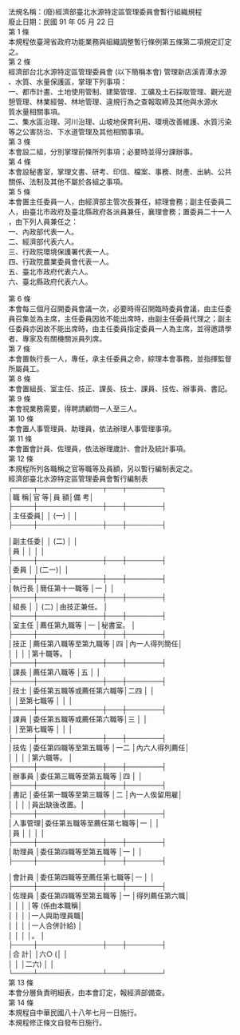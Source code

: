 法規名稱：(廢)經濟部臺北水源特定區管理委員會暫行組織規程  
廢止日期：民國 91 年 05 月 22 日  
第 1 條  
本規程依臺灣省政府功能業務與組織調整暫行條例第五條第二項規定訂定  
之。  
第 2 條  
經濟部台北水源特定區管理委員會 (以下簡稱本會) 管理新店溪青潭水源  
、水質、水量保護區，掌理下列事項：  
一、都市計畫、土地使用管制、建築管理、工礦及土石採取管理、觀光遊  
憩管理、林業經營、林地管理、違規行為之查報取締及其他與水源水  
質水量相關事項。  
二、集水區治理、河川治理、山坡地保育利用、環境改善維護、水質污染  
等之公害防治、下水道管理及其他相關事項。  
第 3 條  
本會設二組，分別掌理前條所列事項；必要時並得分課辦事。  
第 4 條  
本會設秘書室，掌理文書、研考、印信、檔案、事務、財產、出納、公共  
關係、法制及其他不屬於各組之事項。  
第 5 條  
本會置主任委員一人，由經濟部主管次長兼任，綜理會務；副主任委員二  
人，由臺北市政府及臺北縣政府各派員兼任，襄理會務；置委員二十一人  
，由下列人員兼任之：  
一、內政部代表一人。  
二、經濟部代表六人。  
三、行政院環境保護署代表一人。  
四、行政院農業委員會代表一人。  
五、臺北市政府代表六人。  
六、臺北縣政府代表六人。  


第 6 條  
本會每三個月召開委員會議一次，必要時得召開臨時委員會議，由主任委  
員召集並為主席，主任委員因故不能出席時，由副主任委員代理之；副主  
任委員亦因故不能出席時，由主任委員指定委員一人為主席，並得邀請學  
者、專家及有關機關派員列席。  
第 7 條  
本會置執行長一人，專任，承主任委員之命，綜理本會事務，並指揮監督  
所屬員工。  
第 8 條  
本會置組長、室主任、技正、課長、技士、課員、技佐、辦事員、書記。  
第 9 條  
本會視業務需要，得聘請顧問一人至三人。  
第 10 條  
本會置人事管理員、助理員，依法辦理人事管理事項。  
第 11 條  
本會置會計員、佐理員，依法辦理歲計、會計及統計事項。  
第 12 條  
本規程所列各職稱之官等職等及員額，另以暫行編制表定之。  
經濟部臺北水源特定區管理委員會暫行編制表  
┌────┬─────────────┬───┬───────┐  
│職 稱│官 等│員 額│備 考│  
├────┼─────────────┼───┼───────┤  
│主任委員│ │ (一) │ │  
├────┼─────────────┼───┼───────┤  


│副主任委│ │ (二) │ │  
│員 │ │ │ │  
├────┼─────────────┼───┼───────┤  
│委員 │ │(二一)│ │  
├────┼─────────────┼───┼───────┤  
│執行長 │簡任第十一職等 │一 │ │  
├────┼─────────────┼───┼───────┤  
│組長 │ │ (二) │由技正兼任。 │  
├────┼─────────────┼───┼───────┤  
│室主任 │薦任第九職等 │一 │秘書室。 │  
├────┼─────────────┼───┼───────┤  
│技正 │薦任第八職等至第九職等 │四 │內一人得列簡任│  
│ │ │ │第十職等。 │  
├────┼─────────────┼───┼───────┤  
│課長 │薦任第八職等 │五 │ │  
├────┼─────────────┼───┼───────┤  
│技士 │委任第五職等或薦任第六職等│二四 │ │  
│ │至第七職等 │ │ │  
├────┼─────────────┼───┼───────┤  
│課員 │委任第五職等或薦任第六職等│三 │ │  
│ │至第七職等 │ │ │  
├────┼─────────────┼───┼───────┤  
│技佐 │委任第四職等至第五職等 │一二 │內六人得列薦任│  
│ │ │ │第六職等。 │  
├────┼─────────────┼───┼───────┤  
│辦事員 │委任第三職等至第五職等 │四 │ │  
├────┼─────────────┼───┼───────┤  
│書記 │委任第一職等至第三職等 │二 │內一人俟留用雇│  
│ │ │ │員出缺後改置。│  
├────┼─────────────┼───┼───────┤  
│人事管理│委任第五職等至薦任第七職等│一 │ │  
│員 │ │ │ │  
├────┼─────────────┼───┼───────┤  
│助理員 │委任第四職等至第五職等 │一 │ │  
├────┼─────────────┼───┼───────┤  


│會計員 │委任第四職等至薦任第七職等│一 │ │  
├────┼─────────────┼───┼───────┤  
│佐理員 │委任第四職等至第五職等 │一 │得列薦任第六職│  
│ │ │ │等 (係由本職稱│  
│ │ │ │一人與助理員職│  
│ │ │ │一人合併計給) │  
│ │ │ │。 │  
├────┼─────────────┼───┼───────┤  
│合 計│ │六○ (│ │  
│ │ │二六) │ │  
└────┴─────────────┴───┴───────┘  
第 13 條  
本會分層負責明細表，由本會訂定，報經濟部備查。  
第 14 條  
本規程自中華民國八十八年七月一日施行。  
本規程修正條文自發布日施行。  


